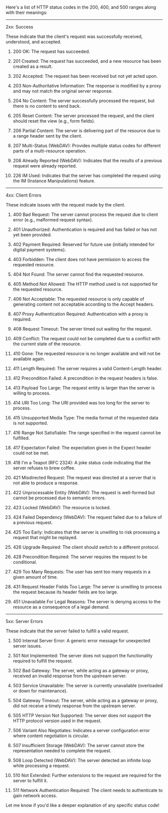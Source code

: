 Here's a list of HTTP status codes in the 200, 400, and 500 ranges along with their meanings:


---

2xx: Success

These indicate that the client's request was successfully received, understood, and accepted.

1. 200 OK: The request has succeeded.


2. 201 Created: The request has succeeded, and a new resource has been created as a result.


3. 202 Accepted: The request has been received but not yet acted upon.


4. 203 Non-Authoritative Information: The response is modified by a proxy and may not match the original server response.


5. 204 No Content: The server successfully processed the request, but there is no content to send back.


6. 205 Reset Content: The server processed the request, and the client should reset the view (e.g., form fields).


7. 206 Partial Content: The server is delivering part of the resource due to a range header sent by the client.


8. 207 Multi-Status (WebDAV): Provides multiple status codes for different parts of a multi-resource operation.


9. 208 Already Reported (WebDAV): Indicates that the results of a previous request were already reported.


10. 226 IM Used: Indicates that the server has completed the request using the IM (Instance Manipulations) feature.




---

4xx: Client Errors

These indicate issues with the request made by the client.

1. 400 Bad Request: The server cannot process the request due to client error (e.g., malformed request syntax).


2. 401 Unauthorized: Authentication is required and has failed or has not yet been provided.


3. 402 Payment Required: Reserved for future use (initially intended for digital payment systems).


4. 403 Forbidden: The client does not have permission to access the requested resource.


5. 404 Not Found: The server cannot find the requested resource.


6. 405 Method Not Allowed: The HTTP method used is not supported for the requested resource.


7. 406 Not Acceptable: The requested resource is only capable of generating content not acceptable according to the Accept headers.


8. 407 Proxy Authentication Required: Authentication with a proxy is required.


9. 408 Request Timeout: The server timed out waiting for the request.


10. 409 Conflict: The request could not be completed due to a conflict with the current state of the resource.


11. 410 Gone: The requested resource is no longer available and will not be available again.


12. 411 Length Required: The server requires a valid Content-Length header.


13. 412 Precondition Failed: A precondition in the request headers is false.


14. 413 Payload Too Large: The request entity is larger than the server is willing to process.


15. 414 URI Too Long: The URI provided was too long for the server to process.


16. 415 Unsupported Media Type: The media format of the requested data is not supported.


17. 416 Range Not Satisfiable: The range specified in the request cannot be fulfilled.


18. 417 Expectation Failed: The expectation given in the Expect header could not be met.


19. 418 I'm a Teapot (RFC 2324): A joke status code indicating that the server refuses to brew coffee.


20. 421 Misdirected Request: The request was directed at a server that is not able to produce a response.


21. 422 Unprocessable Entity (WebDAV): The request is well-formed but cannot be processed due to semantic errors.


22. 423 Locked (WebDAV): The resource is locked.


23. 424 Failed Dependency (WebDAV): The request failed due to a failure of a previous request.


24. 425 Too Early: Indicates that the server is unwilling to risk processing a request that might be replayed.


25. 426 Upgrade Required: The client should switch to a different protocol.


26. 428 Precondition Required: The server requires the request to be conditional.


27. 429 Too Many Requests: The user has sent too many requests in a given amount of time.


28. 431 Request Header Fields Too Large: The server is unwilling to process the request because its header fields are too large.


29. 451 Unavailable For Legal Reasons: The server is denying access to the resource as a consequence of a legal demand.




---

5xx: Server Errors

These indicate that the server failed to fulfill a valid request.

1. 500 Internal Server Error: A generic error message for unexpected server issues.


2. 501 Not Implemented: The server does not support the functionality required to fulfill the request.


3. 502 Bad Gateway: The server, while acting as a gateway or proxy, received an invalid response from the upstream server.


4. 503 Service Unavailable: The server is currently unavailable (overloaded or down for maintenance).


5. 504 Gateway Timeout: The server, while acting as a gateway or proxy, did not receive a timely response from the upstream server.


6. 505 HTTP Version Not Supported: The server does not support the HTTP protocol version used in the request.


7. 506 Variant Also Negotiates: Indicates a server configuration error where content negotiation is circular.


8. 507 Insufficient Storage (WebDAV): The server cannot store the representation needed to complete the request.


9. 508 Loop Detected (WebDAV): The server detected an infinite loop while processing a request.


10. 510 Not Extended: Further extensions to the request are required for the server to fulfill it.


11. 511 Network Authentication Required: The client needs to authenticate to gain network access.



Let me know if you'd like a deeper explanation of any specific status code!


